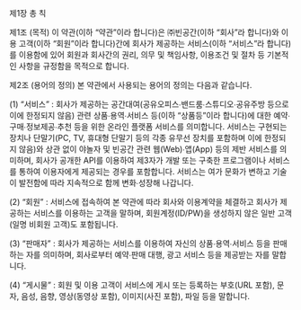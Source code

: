 제1장 총 칙


제1조 (목적)
이 약관(이하 “약관”이라 합니다)은 ㈜빈공간(이하 “회사”라 합니다)와 이용 고객(이하 “회원”이라 합니다)간에 회사가 제공하는 서비스(이하 “서비스”라 합니다)를 이용함에 있어 회원과 회사간의 권리, 의무 및 책임사항, 이용조건 및 절차 등 기본적인 사항을 규정함을 목적으로 합니다.


제2조 (용어의 정의)
본 약관에서 사용되는 용어의 정의는 다음과 같습니다.


(1) “서비스” : 회사가 제공하는 공간대여(공유오피스∙밴드룸∙스튜디오∙공유주방 등으로 이에 한정되지 않음) 관련 상품∙용역∙서비스 등(이하 “상품등”이라 합니다)에 대한 예약∙구매∙정보제공∙추천 등을 위한 온라인 플랫폼 서비스를 의미합니다. 서비스는 구현되는 장치나 단말기(PC, TV, 휴대형 단말기 등의 각종 유무선 장치를 포함하며 이에 한정되지 않음)와 상관 없이 야놀자 및 빈공간 관련 웹(Web)∙앱(App) 등의 제반 서비스를 의미하며, 회사가 공개한 API를 이용하여 제3자가 개발 또는 구축한 프로그램이나 서비스를 통하여 이용자에게 제공되는 경우를 포함합니다. 서비스는 여가 문화가 변하고 기술이 발전함에 따라 지속적으로 함께 변화∙성장해 나갑니다.


(2) “회원” : 서비스에 접속하여 본 약관에 따라 회사와 이용계약을 체결하고 회사가 제공하는 서비스를 이용하는 고객을 말하며, 회원계정(ID/PW)을 생성하지 않은 일반 고객(일명 비회원 고객)도 포함됩니다.


(3) “판매자” : 회사가 제공하는 서비스를 이용하여 자신의 상품∙용역∙서비스 등을 판매하는 자를 의미하며, 회사로부터 예약∙판매 대행, 광고 서비스 등을 제공받는 자를 말합니다.


(4) “게시물” : 회원 및 이용 고객이 서비스에 게시 또는 등록하는 부호(URL 포함), 문자, 음성, 음향, 영상(동영상 포함), 이미지(사진 포함), 파일 등을 말합니다.


